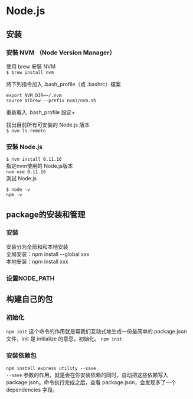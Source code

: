 # Node.js

## 安装
### 安裝 NVM （Node Version Manager）
使用 brew 安裝 NVM  
`$ brew install nvm`

將下列指令加入 .bash_profile（或 .bashrc）檔案   
```
export NVM_DIR=~/.nvm
source $(brew --prefix nvm)/nvm.sh
```

重新載入 .bash_profile 設定+  

找出目前所有可安裝的 Node.js 版本  
`$ nvm ls-remote`  

### 安裝 Node.js  
`$ nvm install 0.11.16`  
指定nvm使用的 Node.js版本  
`nvm use 0.11.16`  
測試 Node.js

```
$ node -v
npm -v
```

## package的安装和管理
### 安装
安装分为全局和和本地安装  
全局安装：npm install --global xxx  
本地安装：npm install xxx  

### 设置NODE_PATH

## 构建自己的包

### 初始化
`npm init` 这个命令的作用就是帮我们互动式地生成一份最简单的 package.json 文件，init 是 initialize 的意思，初始化。
`npm init`

### 安装依赖包
`npm install express utility --save`  
`--save` 参数的作用，就是会在你安装依赖的同时，自动把这些依赖写入 package.json。命令执行完成之后，查看 package.json，会发现多了一个 dependencies 字段。



